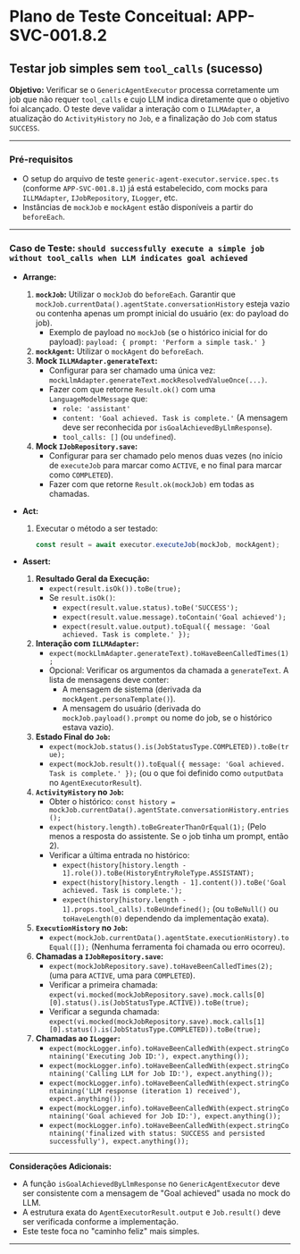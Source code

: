 # Plano de Teste Conceitual: APP-SVC-001.8.2
## Testar job simples sem `tool_calls` (sucesso)

**Objetivo:** Verificar se o `GenericAgentExecutor` processa corretamente um job que não requer `tool_calls` e cujo LLM indica diretamente que o objetivo foi alcançado. O teste deve validar a interação com o `ILLMAdapter`, a atualização do `ActivityHistory` no `Job`, e a finalização do `Job` com status `SUCCESS`.

---

### Pré-requisitos
*   O setup do arquivo de teste `generic-agent-executor.service.spec.ts` (conforme `APP-SVC-001.8.1`) já está estabelecido, com mocks para `ILLMAdapter`, `IJobRepository`, `ILogger`, etc.
*   Instâncias de `mockJob` e `mockAgent` estão disponíveis a partir do `beforeEach`.

---

### Caso de Teste: `should successfully execute a simple job without tool_calls when LLM indicates goal achieved`

*   **Arrange:**
    1.  **`mockJob`:** Utilizar o `mockJob` do `beforeEach`. Garantir que `mockJob.currentData().agentState.conversationHistory` esteja vazio ou contenha apenas um prompt inicial do usuário (ex: do payload do job).
        *   Exemplo de payload no `mockJob` (se o histórico inicial for do payload): `payload: { prompt: 'Perform a simple task.' }`
    2.  **`mockAgent`:** Utilizar o `mockAgent` do `beforeEach`.
    3.  **Mock `ILLMAdapter.generateText`:**
        *   Configurar para ser chamado uma única vez: `mockLlmAdapter.generateText.mockResolvedValueOnce(...)`.
        *   Fazer com que retorne `Result.ok()` com uma `LanguageModelMessage` que:
            *   `role: 'assistant'`
            *   `content: 'Goal achieved. Task is complete.'` (A mensagem deve ser reconhecida por `isGoalAchievedByLlmResponse`).
            *   `tool_calls: []` (ou `undefined`).
    4.  **Mock `IJobRepository.save`:**
        *   Configurar para ser chamado pelo menos duas vezes (no início de `executeJob` para marcar como `ACTIVE`, e no final para marcar como `COMPLETED`).
        *   Fazer com que retorne `Result.ok(mockJob)` em todas as chamadas.

*   **Act:**
    1.  Executar o método a ser testado:
        ```typescript
        const result = await executor.executeJob(mockJob, mockAgent);
        ```

*   **Assert:**
    1.  **Resultado Geral da Execução:**
        *   `expect(result.isOk()).toBe(true);`
        *   Se `result.isOk()`:
            *   `expect(result.value.status).toBe('SUCCESS');`
            *   `expect(result.value.message).toContain('Goal achieved');`
            *   `expect(result.value.output).toEqual({ message: 'Goal achieved. Task is complete.' });`
    2.  **Interação com `ILLMAdapter`:**
        *   `expect(mockLlmAdapter.generateText).toHaveBeenCalledTimes(1);`
        *   Opcional: Verificar os argumentos da chamada a `generateText`. A lista de mensagens deve conter:
            *   A mensagem de sistema (derivada da `mockAgent.personaTemplate()`).
            *   A mensagem do usuário (derivada do `mockJob.payload().prompt` ou nome do job, se o histórico estava vazio).
    3.  **Estado Final do `Job`:**
        *   `expect(mockJob.status().is(JobStatusType.COMPLETED)).toBe(true);`
        *   `expect(mockJob.result()).toEqual({ message: 'Goal achieved. Task is complete.' });` (ou o que foi definido como `outputData` no `AgentExecutorResult`).
    4.  **`ActivityHistory` no `Job`:**
        *   Obter o histórico: `const history = mockJob.currentData().agentState.conversationHistory.entries();`
        *   `expect(history.length).toBeGreaterThanOrEqual(1);` (Pelo menos a resposta do assistente. Se o job tinha um prompt, então 2).
        *   Verificar a última entrada no histórico:
            *   `expect(history[history.length - 1].role()).toBe(HistoryEntryRoleType.ASSISTANT);`
            *   `expect(history[history.length - 1].content()).toBe('Goal achieved. Task is complete.');`
            *   `expect(history[history.length - 1].props.tool_calls).toBeUndefined();` (ou `toBeNull()` ou `toHaveLength(0)` dependendo da implementação exata).
    5.  **`ExecutionHistory` no `Job`:**
        *   `expect(mockJob.currentData().agentState.executionHistory).toEqual([]);` (Nenhuma ferramenta foi chamada ou erro ocorreu).
    6.  **Chamadas a `IJobRepository.save`:**
        *   `expect(mockJobRepository.save).toHaveBeenCalledTimes(2);` (uma para `ACTIVE`, uma para `COMPLETED`).
        *   Verificar a primeira chamada: `expect(vi.mocked(mockJobRepository.save).mock.calls[0][0].status().is(JobStatusType.ACTIVE)).toBe(true);`
        *   Verificar a segunda chamada: `expect(vi.mocked(mockJobRepository.save).mock.calls[1][0].status().is(JobStatusType.COMPLETED)).toBe(true);`
    7.  **Chamadas ao `ILogger`:**
        *   `expect(mockLogger.info).toHaveBeenCalledWith(expect.stringContaining('Executing Job ID:'), expect.anything());`
        *   `expect(mockLogger.info).toHaveBeenCalledWith(expect.stringContaining('Calling LLM for Job ID:'), expect.anything());`
        *   `expect(mockLogger.info).toHaveBeenCalledWith(expect.stringContaining('LLM response (iteration 1) received'), expect.anything());`
        *   `expect(mockLogger.info).toHaveBeenCalledWith(expect.stringContaining('Goal achieved for Job ID:'), expect.anything());`
        *   `expect(mockLogger.info).toHaveBeenCalledWith(expect.stringContaining('finalized with status: SUCCESS and persisted successfully'), expect.anything());`

---

**Considerações Adicionais:**
*   A função `isGoalAchievedByLlmResponse` no `GenericAgentExecutor` deve ser consistente com a mensagem de "Goal achieved" usada no mock do LLM.
*   A estrutura exata do `AgentExecutorResult.output` e `Job.result()` deve ser verificada conforme a implementação.
*   Este teste foca no "caminho feliz" mais simples.
---
